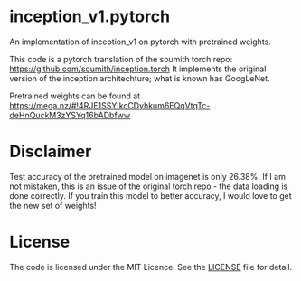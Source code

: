 # inception_v1.pytorch
An implementation of inception_v1 on pytorch with pretrained weights. 

This code is a pytorch translation of the soumith torch repo: https://github.com/soumith/inception.torch
It implements the original version of the inception architechture; what is known has GoogLeNet.

Pretrained weights can be found at https://mega.nz/#!4RJE1SSY!kcCDyhkum6EQqVtqTc-deHnQuckM3zYSYq16bADbfww

# Disclaimer 
Test accuracy of the pretrained model on imagenet is only 26.38%. If I am not mistaken, this is an issue of the original torch repo - the data loading is done correctly. If you train this model to better accuracy, I would love to get the new set of weights! 

# License
The code is licensed under the MIT Licence. See the [LICENSE](LICENSE) file for detail.
